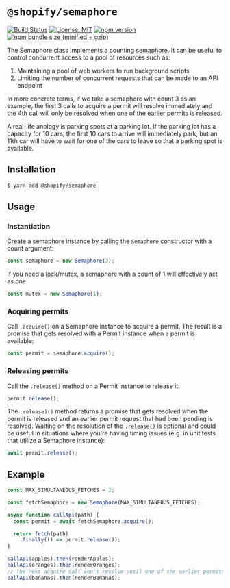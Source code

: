 # `@shopify/semaphore`

[![Build Status](https://travis-ci.org/Shopify/quilt.svg?branch=master)](https://travis-ci.org/Shopify/quilt)
[![License: MIT](https://img.shields.io/badge/License-MIT-green.svg)](LICENSE.md) [![npm version](https://badge.fury.io/js/%40shopify%2Fsemaphore.svg)](https://badge.fury.io/js/%40shopify%2Fsemaphore.svg)  [![npm bundle size (minified + gzip)](https://img.shields.io/bundlephobia/minzip/@shopify/semaphore.svg)](https://img.shields.io/bundlephobia/minzip/@shopify/semaphore.svg)

The Semaphore class implements a counting [semaphore](https://en.wikipedia.org/wiki/Semaphore_(programming)).
It can be useful to control concurrent access to a pool of resources such as:

1. Maintaining a pool of web workers to run background scripts
2. Limiting the number of concurrent requests that can be made to an API endpoint

In more concrete terms, if we take a semaphore with count 3 as an example, the first 3 calls to acquire a permit will resolve immediately and the 4th call will only be resolved when one of the earlier permits is released.

A real-life anology is parking spots at a parking lot. If the parking lot has a capacity for 10 cars, the first 10 cars to arrive will immediately park, but an 11th car will have to wait for one of the cars to leave so that a parking spot is available.

## Installation

```bash
$ yarn add @shopify/semaphore
```

## Usage

### Instantiation

Create a semaphore instance by calling the `Semaphore` constructor with a count argument:

```typescript
const semaphore = new Semaphore(3);
```

If you need a [lock/mutex](https://en.wikipedia.org/wiki/Lock_(computer_science)), a semaphore with a count of 1 will effectively act as one:

```typescript
const mutex = new Semaphore(1);
```

### Acquiring permits

Call `.acquire()` on a Semaphore instance to acquire a permit. The result is a promise that gets resolved with a Permit instance when a permit is available:

```typescript
const permit = semaphore.acquire();
```

### Releasing permits

Call the `.release()` method on a Permit instance to release it:

```typescript
permit.release();
```

The `.release)()` method returns a promise that gets resolved when the permit is released and an earlier permit request that had been pending is resolved. Waiting on the resolution of the `.release()` is optional and could be useful in situations where you're having timing issues (e.g. in unit tests that utilize a Semaphore instance):

```typescript
await permit.release();
```


## Example

```typescript
const MAX_SIMULTANEOUS_FETCHES = 2;

const fetchSemaphore = new Semaphore(MAX_SIMULTANEOUS_FETCHES);

async function callApi(path) {
  const permit = await fetchSemaphore.acquire();

  return fetch(path)
    .finally(() => permit.release());
}

callApi(apples).then(renderApples);
callApi(oranges).then(renderOranges);
// The next acquire call won't resolve until one of the earlier permits is released
callApi(bananas).then(renderBananas);
```
